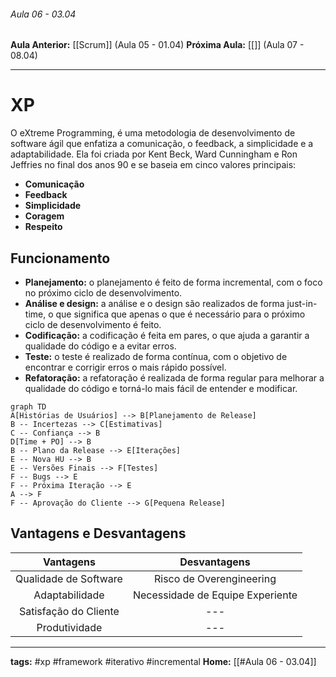 ###### Aula 06 - 03.04
**Aula Anterior:** [[Scrum]] (Aula 05 - 01.04)
**Próxima Aula:** [[]] (Aula 07 - 08.04)

---
# XP
O eXtreme Programming, é uma metodologia de desenvolvimento de software ágil que enfatiza a comunicação, o feedback, a simplicidade e a adaptabilidade. Ela foi criada por Kent Beck, Ward Cunningham e Ron Jeffries no final dos anos 90 e se baseia em cinco valores principais:
- **Comunicação**
- **Feedback**
- **Simplicidade**
- **Coragem**
- **Respeito**

## Funcionamento
- **Planejamento:** o planejamento é feito de forma incremental, com o foco no próximo ciclo de desenvolvimento.
- **Análise e design:** a análise e o design são realizados de forma just-in-time, o que significa que apenas o que é necessário para o próximo ciclo de desenvolvimento é feito.
- **Codificação:** a codificação é feita em pares, o que ajuda a garantir a qualidade do código e a evitar erros.
- **Teste:** o teste é realizado de forma contínua, com o objetivo de encontrar e corrigir erros o mais rápido possível.
- **Refatoração:** a refatoração é realizada de forma regular para melhorar a qualidade do código e torná-lo mais fácil de entender e modificar.

```mermaid
graph TD
A[Histórias de Usuários] --> B[Planejamento de Release]
B -- Incertezas --> C[Estimativas]
C -- Confiança --> B
D[Time + PO] --> B
B -- Plano da Release --> E[Iterações]
E -- Nova HU --> B
E -- Versões Finais --> F[Testes]
F -- Bugs --> E
F -- Próxima Iteração --> E
A --> F
F -- Aprovação do Cliente --> G[Pequena Release]
```

## Vantagens e Desvantagens

|     **Vantagens**     |         **Desvantagens**         |
| :-------------------: | :------------------------------: |
| Qualidade de Software |     Risco de Overengineering     |
|    Adaptabilidade     | Necessidade de Equipe Experiente |
| Satisfação do Cliente |               ---                |
|     Produtividade     |               ---                |

---
**tags:** #xp #framework #iterativo #incremental
**Home:** [[#Aula 06 - 03.04]]